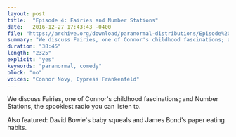 ```yaml
---
layout: post
title:  "Episode 4: Fairies and Number Stations"
date:   2016-12-27 17:43:43 -0400
file: "https://archive.org/download/paranormal-distributions/Episode%204%20-%20Fairies%20and%20Number%20Stations.ogg"
summary: "We discuss Fairies, one of Connor's childhood fascinations; and Number Stations, the spookiest radio you can listen to. Also featured: David Bowie's baby squeals and James Bond's paper eating habits."
duration: "38:45" 
length: "2325"
explicit: "yes" 
keywords: "paranormal, comedy"
block: "no" 
voices: "Connor Novy, Cypress Frankenfeld"
---
```

We discuss Fairies, one of Connor's childhood fascinations; and Number Stations, the spookiest radio you can listen to.

Also featured: David Bowie's baby squeals and James Bond's paper eating habits.